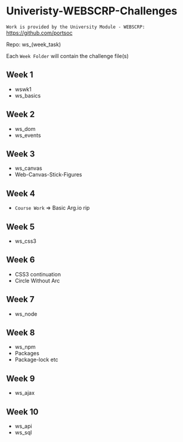 # Univeristy-WEBSCRP-Challenges

`Work is provided by the University Module - WEBSCRP:`
https://github.com/portsoc

Repo: ws_(week_task)

Each `Week Folder` will contain the challenge file(s)

## Week 1
   - wswk1
   - ws_basics

## Week 2
   - ws_dom
   - ws_events
   
## Week 3
   - ws_canvas
   - Web-Canvas-Stick-Figures
   
## Week 4
   - ```Course Work``` => Basic Arg.io rip

## Week 5
   - ws_css3

## Week 6
   - CSS3 continuation
   - Circle Without Arc
   
## Week 7
   - ws_node
   
## Week 8
   - ws_npm
   - Packages
   - Package-lock etc
   
## Week 9
   - ws_ajax
   
## Week 10
   - ws_api
   - ws_sql